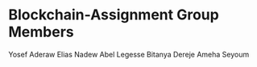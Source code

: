 # Blockchain-Assignment Group Members

Yosef Aderaw
Elias Nadew
Abel Legesse
Bitanya Dereje
Ameha Seyoum
